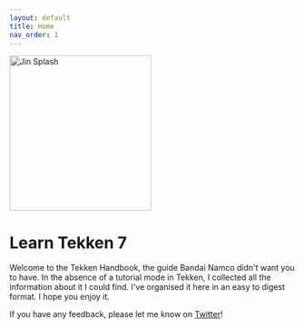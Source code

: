 ```yaml
---
layout: default
title: Home
nav_order: 1
---
```


<img class="float-right" src="https://i.imgur.com/nEQ1bVL.png" alt="Jin Splash"
 width="250" height="273">

# Learn Tekken 7
Welcome to the Tekken Handbook, the guide Bandai Namco didn't want you to have.
In the absence of a tutorial mode in Tekken, I collected all the information
about it I could find. I've organised it here in an easy to digest format.
I hope you enjoy it.

If you have any feedback, please let me know on [Twitter](https://twitter.com/iamopeik)!
